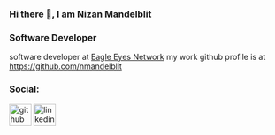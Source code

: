 ### Hi there 👋, I am Nizan Mandelblit
###  Software Developer 

software developer at [Eagle Eyes Network]([url](https://www.een.com/))
my work github profile is at https://github.com/nmandelblit


### Social:

[<img src='https://cdn.jsdelivr.net/npm/simple-icons@3.0.1/icons/github.svg' alt='github' height='40'>](https://github.com/NizanMandelblit)  [<img src='https://cdn.jsdelivr.net/npm/simple-icons@3.0.1/icons/linkedin.svg' alt='linkedin' height='40'>](https://www.linkedin.com/in/nizan-mandelblit/) 

